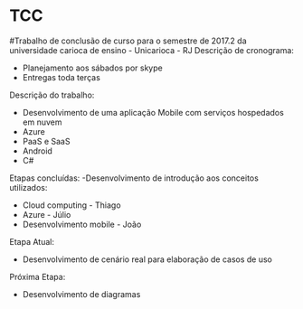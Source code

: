 # TCC
#Trabalho de conclusão de curso para o semestre de 2017.2 da universidade carioca de ensino - Unicarioca - RJ
Descrição de cronograma:
- Planejamento aos sábados por skype
- Entregas toda terças

Descrição do trabalho:

- Desenvolvimento de uma aplicação Mobile com serviços hospedados em nuvem
- Azure 
- PaaS e SaaS
- Android
- C#

Etapas concluídas:
-Desenvolvimento de introdução aos conceitos utilizados:
-   Cloud computing - Thiago
-   Azure - Júlio
-   Desenvolvimento mobile - João

Etapa Atual:

- Desenvolvimento de cenário real para elaboração de casos de uso 

Próxima Etapa:

- Desenvolvimento de diagramas
